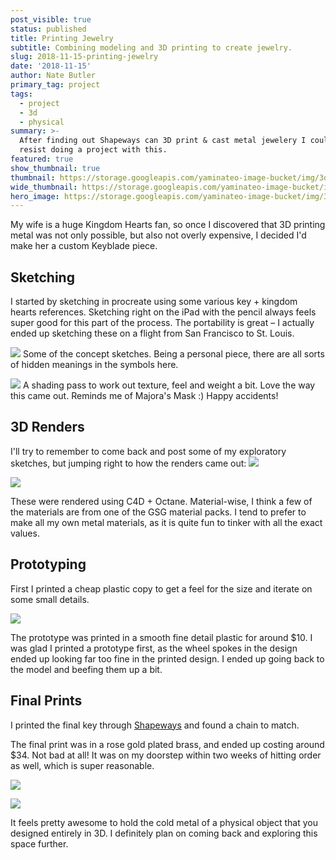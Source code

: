 ```yaml
---
post_visible: true
status: published
title: Printing Jewelry
subtitle: Combining modeling and 3D printing to create jewelry.
slug: 2018-11-15-printing-jewelry
date: '2018-11-15'
author: Nate Butler
primary_tag: project
tags:
  - project
  - 3d
  - physical
summary: >-
  After finding out Shapeways can 3D print & cast metal jewelery I couldn't
  resist doing a project with this.
featured: true
show_thumbnail: true
thumbnail: https://storage.googleapis.com/yaminateo-image-bucket/img/3d-jewelry-1x1.jpg
wide_thumbnail: https://storage.googleapis.com/yaminateo-image-bucket/img/3d-jewelry-2x1.jpg
hero_image: https://storage.googleapis.com/yaminateo-image-bucket/img/3d-jewelry-hero.jpg
---
```

My wife is a huge Kingdom Hearts fan, so once I discovered that 3D printing metal was not only possible, but also not overly expensive, I decided I'd make her a custom Keyblade piece.

## Sketching

I started by sketching in procreate using some various key + kingdom hearts references. Sketching right on the iPad with the pencil always feels super good for this part of the process. The portability is great – I actually ended up sketching these on a flight from San Francisco to St. Louis.

![](https://storage.googleapis.com/yaminateo-image-bucket/img/attachments/3d-jewelry/IMG_0217.jpg)
Some of the concept sketches. Being a personal piece, there are all sorts of hidden meanings in the symbols here.

![](https://storage.googleapis.com/yaminateo-image-bucket/img/attachments/3d-jewelry/IMG_0218.jpg)
A shading pass to work out texture, feel and weight a bit. Love the way this came out. Reminds me of Majora's Mask :) Happy accidents!

## 3D Renders

I'll try to remember to come back and post some of my exploratory sketches, but jumping right to how the renders came out:
![](https://uploads-ssl.webflow.com/60453108a750bf32c24d79eb/604588f4a750bf39b64f0c2e_1432.jpg)

![](https://uploads-ssl.webflow.com/60453108a750bf32c24d79eb/604588753fdb244e04e47e20_emc_test.jpg)

These were rendered using C4D + Octane. Material-wise, I think a few of the materials are from one of the GSG material packs. I tend to prefer to make all my own metal materials, as it is quite fun to tinker with all the exact values.

## Prototyping

First I printed a cheap plastic copy to get a feel for the size and iterate on some small details.

![](https://uploads-ssl.webflow.com/60453108a750bf32c24d79eb/60458ad47914e40a5f9786c6_IMG_0460.jpeg)

The prototype was printed in a smooth fine detail plastic for around $10. I was glad I printed a prototype first, as the wheel spokes in the design ended up looking far too fine in the printed design. I ended up going back to the model and beefing them up a bit.

## Final Prints

I printed the final key through [Shapeways](https://www.shapeways.com/) and found a chain to match.

The final print was in a rose gold plated brass, and ended up costing around $34. Not bad at all! It was on my doorstep within two weeks of hitting order as well, which is super reasonable.

![](https://uploads-ssl.webflow.com/60453108a750bf32c24d79eb/60458a217f4f0738e4383d9e_IMG_0531.jpg)

![](https://uploads-ssl.webflow.com/60453108a750bf32c24d79eb/60458aa42205df690e2e48cd_ezgif-2-e53e6f075123_small.gif)

It feels pretty awesome to hold the cold metal of a physical object that you designed entirely in 3D. I definitely plan on coming back and exploring this space further.